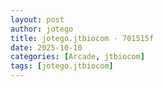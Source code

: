 ```yaml
---
layout: post
author: jotego
title: jotego.jtbiocom - 701515f
date: 2025-10-10
categories: [Arcade, jtbiocom]
tags: [jotego.jtbiocom]
---
```



